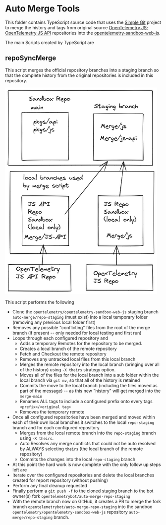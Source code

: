 # Auto Merge Tools

This folder contains TypeScript source code that uses the [Simple Git](https://github.com/steveukx/git-js) project to merge the history and tags from original source [OpenTelemetry JS](https://github.com/open-telemetry/opentelemetry-js);  [OpenTelemetry JS API](https://github.com/open-telemetry/opentelemetry-js-api) repositories into the [opentelemetry-sandbox-web-js](../../README.md).

The main Scripts created by TypeScript are

## repoSyncMerge

This script merges the official repository branches into a staging branch so that the complete history from the original repositories is included in this repository.

![Branches](./imgs/Merge_Script_Branches.png)

This script performs the following

- Clone the `opentelemetry/opentelemetry-sandbox-web-js` staging branch `auto-merge/repo-staging` (must exist) into a local temporary folder (removing any previous local folder first)
- Removes any possible "conflicting" files from the root of the merge branch (if present -- only needed for local testing and first run)
- Loops through each configured repository and
  - Adds a temporary Remotes for the repository to be merged.
  - Creates a local branch of the remote repository
  - Fetch and Checkout the remote repository
  - Removes any untracked local files from this local branch
  - Merges the remote repository into the local branch (bringing over all of the history) using `-X theirs` strategy option.
  - Moves all of the files for the local branch into a sub folder within the local branch via `git mv`, so that all of the history is retained
  - Commits the move to the local branch (including the files moved as part of the message) -- as this new "history" will get merged into the `merge-main`
  - Renames ALL tags to include a configured prefix onto every tags `<prefix>/<original tag>`
  - Removes the temporary remote
- Once all configured repositories have been merged and moved within each of their own local branches it switches to the local `repo-staging` branch and for each configured repository
  - Merges from the local remote branch into the `repo-staging` branch using `-X theirs`.
  - Auto Resolves any merge conflicts that could not be auto resolved by ALWAYS selecting `theirs` (the local branch of the remote repository)
  - Commits the changes into the local `repo-staging` branch
- At this point the hard work is now complete with the only follow up steps left are
- Iterate over the configured repositories and delete the local branches created for report repository (without pushing)
- Perform any final cleanup requested
- Finally perform a `git push -f` to the cloned staging branch to the bot owner(s) fork `opentelemetrybot/auto-merge-repo-staging`
- With the remote branch now on GitHub, it creates a PR to merge the fork branch `opentelemetrybot/auto-merge-repo-staging` into the sandbox `opentelemetry/opentelemetry-sandbox-web-js` repository `auto-merge/repo-staging` branch.


